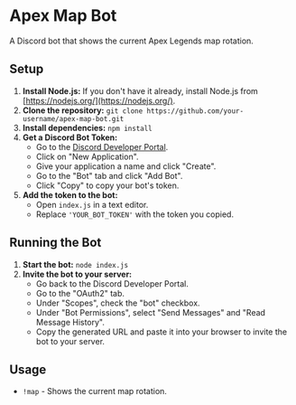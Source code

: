 # Apex Map Bot

A Discord bot that shows the current Apex Legends map rotation.

## Setup

1.  **Install Node.js:** If you don't have it already, install Node.js from [https://nodejs.org/](https://nodejs.org/).
2.  **Clone the repository:** `git clone https://github.com/your-username/apex-map-bot.git`
3.  **Install dependencies:** `npm install`
4.  **Get a Discord Bot Token:**
    *   Go to the [Discord Developer Portal](https://discord.com/developers/applications).
    *   Click on "New Application".
    *   Give your application a name and click "Create".
    *   Go to the "Bot" tab and click "Add Bot".
    *   Click "Copy" to copy your bot's token.
5.  **Add the token to the bot:**
    *   Open `index.js` in a text editor.
    *   Replace `'YOUR_BOT_TOKEN'` with the token you copied.

## Running the Bot

1.  **Start the bot:** `node index.js`
2.  **Invite the bot to your server:**
    *   Go back to the Discord Developer Portal.
    *   Go to the "OAuth2" tab.
    *   Under "Scopes", check the "bot" checkbox.
    *   Under "Bot Permissions", select "Send Messages" and "Read Message History".
    *   Copy the generated URL and paste it into your browser to invite the bot to your server.

## Usage

*   `!map` - Shows the current map rotation.
